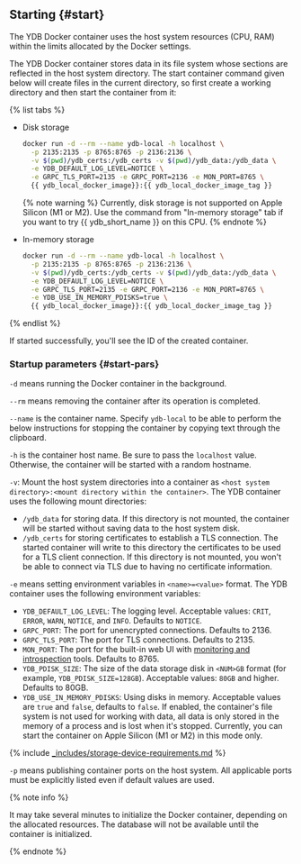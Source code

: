 ## Starting {#start}

The YDB Docker container uses the host system resources (CPU, RAM) within the limits allocated by the Docker settings.

The YDB Docker container stores data in its file system whose sections are reflected in the host system directory. The start container command given below will create files in the current directory, so first create a working directory and then start the container from it:

{% list tabs %}

- Disk storage

    ```bash
    docker run -d --rm --name ydb-local -h localhost \
      -p 2135:2135 -p 8765:8765 -p 2136:2136 \
      -v $(pwd)/ydb_certs:/ydb_certs -v $(pwd)/ydb_data:/ydb_data \
      -e YDB_DEFAULT_LOG_LEVEL=NOTICE \
      -e GRPC_TLS_PORT=2135 -e GRPC_PORT=2136 -e MON_PORT=8765 \
      {{ ydb_local_docker_image}}:{{ ydb_local_docker_image_tag }}
    ```

    {% note warning %}
    Currently, disk storage is not supported on Apple Silicon (M1 or M2). Use the command from "In-memory storage" tab if you want to try {{ ydb_short_name }} on this CPU.
    {% endnote %}

- In-memory storage

    ```bash
    docker run -d --rm --name ydb-local -h localhost \
      -p 2135:2135 -p 8765:8765 -p 2136:2136 \
      -v $(pwd)/ydb_certs:/ydb_certs -v $(pwd)/ydb_data:/ydb_data \
      -e YDB_DEFAULT_LOG_LEVEL=NOTICE \
      -e GRPC_TLS_PORT=2135 -e GRPC_PORT=2136 -e MON_PORT=8765 \
      -e YDB_USE_IN_MEMORY_PDISKS=true \
      {{ ydb_local_docker_image}}:{{ ydb_local_docker_image_tag }}
    ```

{% endlist %}



If started successfully, you'll see the ID of the created container.

### Startup parameters {#start-pars}

`-d` means running the Docker container in the background.

`--rm` means removing the container after its operation is completed.

`--name` is the container name. Specify `ydb-local` to be able to perform the below instructions for stopping the container by copying text through the clipboard.

`-h` is the container host name. Be sure to pass the `localhost` value. Otherwise, the container will be started with a random hostname.

`-v`: Mount the host system directories into a container as `<host system directory>:<mount directory within the container>`. The YDB container uses the following mount directories:
- `/ydb_data` for storing data. If this directory is not mounted, the container will be started without saving data to the host system disk.
- `/ydb_certs` for storing certificates to establish a TLS connection. The started container will write to this directory the certificates to be used for a TLS client connection. If this directory is not mounted, you won't be able to connect via TLS due to having no certificate information.

`-e` means setting environment variables in `<name>=<value>` format. The YDB container uses the following environment variables:
- `YDB_DEFAULT_LOG_LEVEL`: The logging level. Acceptable values: `CRIT`, `ERROR`, `WARN`, `NOTICE`, and `INFO`. Defaults to `NOTICE`.
- `GRPC_PORT`: The port for unencrypted connections. Defaults to 2136.
- `GRPC_TLS_PORT`: The port for TLS connections. Defaults to 2135.
- `MON_PORT`: The port for the built-in web UI with [monitoring and introspection](../../../../maintenance/embedded_monitoring/ydb_monitoring.md) tools. Defaults to 8765.
- `YDB_PDISK_SIZE`: The size of the data storage disk in `<NUM>GB` format (for example, `YDB_PDISK_SIZE=128GB`). Acceptable values: `80GB` and higher. Defaults to 80GB.
- `YDB_USE_IN_MEMORY_PDISKS`: Using disks in memory. Acceptable values are `true` and `false`, defaults to `false`. If enabled, the container's file system is not used for working with data, all data is only stored in the memory of a process and is lost when it's stopped. Currently, you can start the container on Apple Silicon (M1 or M2) in this mode only.

{% include [_includes/storage-device-requirements.md](../../../../_includes/storage-device-requirements.md) %}

`-p` means publishing container ports on the host system. All applicable ports must be explicitly listed even if default values are used.

{% note info %}

It may take several minutes to initialize the Docker container, depending on the allocated resources. The database will not be available until the container is initialized.

{% endnote %}
